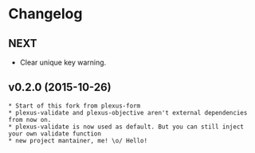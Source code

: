 # Changelog

## NEXT

  * Clear unique key warning.

## v0.2.0 (2015-10-26)

	* Start of this fork from plexus-form
	* plexus-validate and plexus-objective aren't external dependencies from now on.
	* plexus-validate is now used as default. But you can still inject your own validate function
	* new project mantainer, me! \o/ Hello!
